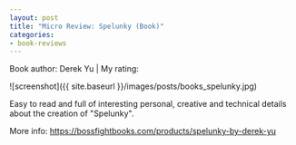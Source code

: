```yaml
---
layout: post
title: "Micro Review: Spelunky (Book)"
categories:
- book-reviews
---
```


<p>Book author: Derek Yu | My rating:&nbsp;&nbsp;<i class="fa fa-star"></i><i class="fa fa-star"></i><i class="fa fa-star"></i><i class="fa fa-star"></i><i class="fa fa-star-o"></i>
</p>
<!-- fa-star fa-star-o  fa-star-half-empty -->

![screenshot]({{ site.baseurl }}/images/posts/books_spelunky.jpg)


<p>Easy to read and full of interesting personal, creative and technical details about the creation of "Spelunky".</p>

<p>More info: <a href="https://bossfightbooks.com/products/spelunky-by-derek-yu">https://bossfightbooks.com/products/spelunky-by-derek-yu</a><p>




